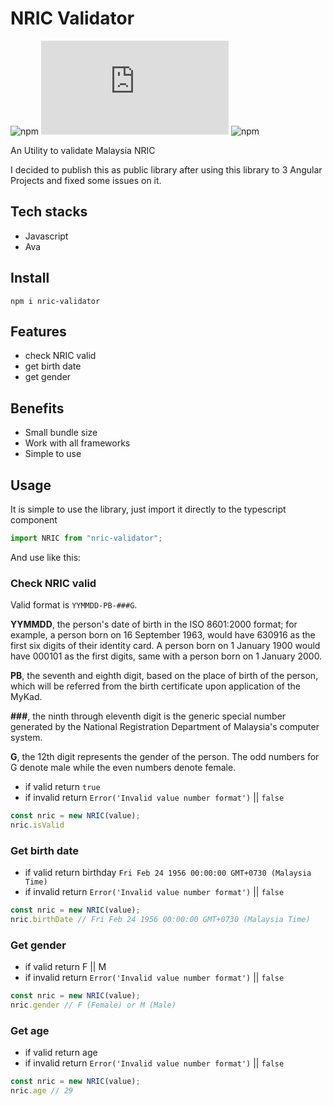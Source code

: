 # NRIC Validator

![npm](https://img.shields.io/npm/v/nric-validator) ![library size](https://img.shields.io/github/size/hoangtranson/nric-validator/index.js) ![npm](https://img.shields.io/npm/dw/nric-validator)

An Utility to validate Malaysia NRIC

I decided to publish this as public library after using this library to 3 Angular Projects and fixed some issues on it.


## Tech stacks

- Javascript
- Ava

## Install

`npm i nric-validator`

## Features

- check NRIC valid
- get birth date
- get gender

## Benefits

- Small bundle size
- Work with all frameworks
- Simple to use

## Usage

It is simple to use the library, just import it directly to the typescript component

```typescript
import NRIC from "nric-validator";
```

And use like this:

### Check NRIC valid

Valid format is `YYMMDD-PB-###G`.

**YYMMDD**, the person's date of birth in the ISO 8601:2000 format; for example, a person born on 16 September 1963, would have 630916 as the first six digits of their identity card. A person born on 1 January 1900 would have 000101 as the first digits, same with a person born on 1 January 2000.

**PB**, the seventh and eighth digit, based on the place of birth of the person, which will be referred from the birth certificate upon application of the MyKad.

**###**, the ninth through eleventh digit is the generic special number generated by the National Registration Department of Malaysia's computer system.

**G**, the 12th digit represents the gender of the person. The odd numbers for G denote male while the even numbers denote female.

- if valid return `true`
- if invalid return `Error('Invalid value number format')` || `false`

```javascript
const nric = new NRIC(value);
nric.isValid
```

### Get birth date 

- if valid return birthday `Fri Feb 24 1956 00:00:00 GMT+0730 (Malaysia Time)`
- if invalid return `Error('Invalid value number format')` || `false`

```javascript
const nric = new NRIC(value);
nric.birthDate // Fri Feb 24 1956 00:00:00 GMT+0730 (Malaysia Time)
```

### Get gender

- if valid return F || M
- if invalid return `Error('Invalid value number format')` || `false`

```javascript
const nric = new NRIC(value);
nric.gender // F (Female) or M (Male)
```

### Get age

- if valid return age
- if invalid return `Error('Invalid value number format')` || `false`

```javascript
const nric = new NRIC(value);
nric.age // 29
```